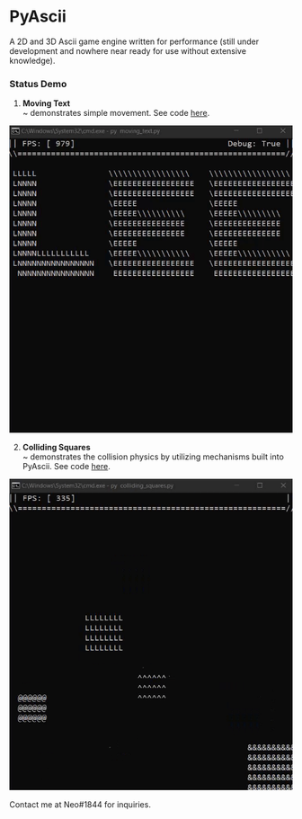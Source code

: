# PyAscii

A 2D and 3D Ascii game engine written for performance (still under development and nowhere near ready for use without extensive knowledge).

### Status Demo

1. **Moving Text**
   <br>
   ~ demonstrates simple movement.
   See code [here](https://github.com/Rickaym/PyAscii/tree/main/examples/moving_text.py).

![demo](assets/moving_text.gif)

2. **Colliding Squares**
   <br>
   ~ demonstrates the collision physics by utilizing mechanisms built into PyAscii.
   See code [here](https://github.com/Rickaym/PyAscii/tree/main/examples/colliding_squares.py).

![demo](assets/colliding_squares.gif)

Contact me at Neo#1844 for inquiries.
